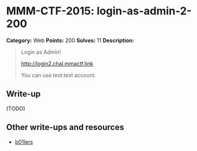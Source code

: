 # MMM-CTF-2015: login-as-admin-2-200

**Category:** Web
**Points:** 200
**Solves:** 11
**Description:**

> Login as Admin!
>
> http://login2.chal.mmactf.link
>
> You can use test:test account.
>

## Write-up

(TODO)

## Other write-ups and resources

* [b01lers](https://b01lers.net/challenges/MMA%20CTF%202015/Login%20As%20Admin!%282%29/61/)
